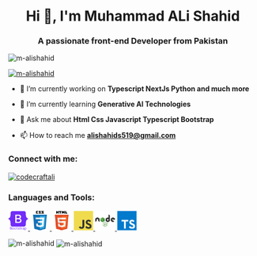 <h1 align="center">Hi 👋, I'm Muhammad ALi Shahid</h1>
<h3 align="center">A passionate front-end Developer from Pakistan</h3>

<p align="left"> <img src="https://komarev.com/ghpvc/?username=m-alishahid&label=Profile%20views&color=0e75b6&style=flat" alt="m-alishahid" /> </p>

<p align="left"> <a href="https://github.com/ryo-ma/github-profile-trophy"><img src="https://github-profile-trophy.vercel.app/?username=m-alishahid" alt="m-alishahid" /></a> </p>

- 🔭 I’m currently working on **Typescript NextJs Python and much more**

- 🌱 I’m currently learning **Generative AI Technologies**

- 💬 Ask me about **Html Css Javascript Typescript Bootstrap**

- 📫 How to reach me **alishahids519@gmail.com**

<h3 align="left">Connect with me:</h3>
<p align="left">

<a href="https://instagram.com/codecraftali" target="blank"><img align="center" src="https://raw.githubusercontent.com/rahuldkjain/github-profile-readme-generator/master/src/images/icons/Social/instagram.svg" alt="codecraftali" height="30" width="40" /></a>
</p>

<h3 align="left">Languages and Tools:</h3>
<p align="left"> <a href="https://getbootstrap.com" target="_blank" rel="noreferrer"> <img src="https://raw.githubusercontent.com/devicons/devicon/master/icons/bootstrap/bootstrap-plain-wordmark.svg" alt="bootstrap" width="40" height="40"/> </a> <a href="https://www.w3schools.com/css/" target="_blank" rel="noreferrer"> <img src="https://raw.githubusercontent.com/devicons/devicon/master/icons/css3/css3-original-wordmark.svg" alt="css3" width="40" height="40"/> </a> <a href="https://www.w3.org/html/" target="_blank" rel="noreferrer"> <img src="https://raw.githubusercontent.com/devicons/devicon/master/icons/html5/html5-original-wordmark.svg" alt="html5" width="40" height="40"/> </a> <a href="https://developer.mozilla.org/en-US/docs/Web/JavaScript" target="_blank" rel="noreferrer"> <img src="https://raw.githubusercontent.com/devicons/devicon/master/icons/javascript/javascript-original.svg" alt="javascript" width="40" height="40"/> </a> <a href="https://nodejs.org" target="_blank" rel="noreferrer"> <img src="https://raw.githubusercontent.com/devicons/devicon/master/icons/nodejs/nodejs-original-wordmark.svg" alt="nodejs" width="40" height="40"/> </a> <a href="https://www.typescriptlang.org/" target="_blank" rel="noreferrer"> <img src="https://raw.githubusercontent.com/devicons/devicon/master/icons/typescript/typescript-original.svg" alt="typescript" width="40" height="40"/> </a> </p>

<p><img align="left" src="https://github-readme-stats.vercel.app/api/top-langs?username=m-alishahid&show_icons=true&locale=en&layout=compact" alt="m-alishahid" /></p>

<p>&nbsp;<img align="center" src="https://github-readme-stats.vercel.app/api?username=m-alishahid&show_icons=true&locale=en" alt="m-alishahid" /></p>
